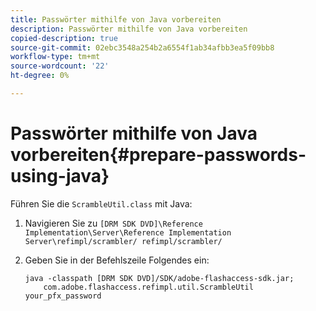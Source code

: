 ```yaml
---
title: Passwörter mithilfe von Java vorbereiten
description: Passwörter mithilfe von Java vorbereiten
copied-description: true
source-git-commit: 02ebc3548a254b2a6554f1ab34afbb3ea5f09bb8
workflow-type: tm+mt
source-wordcount: '22'
ht-degree: 0%

---
```


# Passwörter mithilfe von Java vorbereiten{#prepare-passwords-using-java}

Führen Sie die `ScrambleUtil.class` mit Java:

1. Navigieren Sie zu `[DRM SDK DVD]\Reference Implementation\Server\Reference Implementation Server\refimpl/scrambler/ refimpl/scrambler/`
1. Geben Sie in der Befehlszeile Folgendes ein:

   ```
   java -classpath [DRM SDK DVD]/SDK/adobe-flashaccess-sdk.jar;  
       com.adobe.flashaccess.refimpl.util.ScrambleUtil your_pfx_password
   ```
